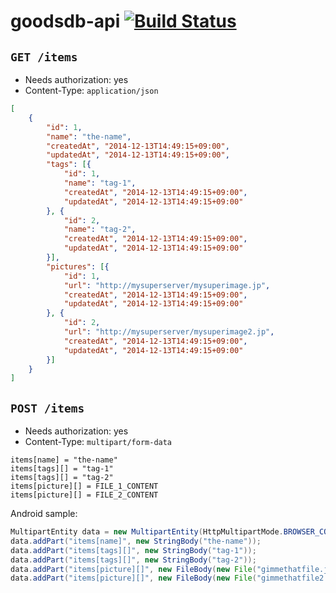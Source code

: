 # goodsdb-api [![Build Status](https://travis-ci.org/HackathonMonster/goodsdb-api.svg?branch=master)](https://travis-ci.org/HackathonMonster/goodsdb-api)

## `GET /items`

* Needs authorization: yes
* Content-Type: `application/json`

```json
[
    {
        "id": 1,
        "name": "the-name",
        "createdAt", "2014-12-13T14:49:15+09:00",
        "updatedAt", "2014-12-13T14:49:15+09:00",
        "tags": [{
            "id": 1,
            "name": "tag-1",
            "createdAt", "2014-12-13T14:49:15+09:00",
            "updatedAt", "2014-12-13T14:49:15+09:00"
        }, {
            "id": 2,
            "name": "tag-2",
            "createdAt", "2014-12-13T14:49:15+09:00",
            "updatedAt", "2014-12-13T14:49:15+09:00"
        }],
        "pictures": [{
            "id": 1,
            "url": "http://mysuperserver/mysuperimage.jp",
            "createdAt", "2014-12-13T14:49:15+09:00",
            "updatedAt", "2014-12-13T14:49:15+09:00"
        }, {
            "id": 2,
            "url": "http://mysuperserver/mysuperimage2.jp",
            "createdAt", "2014-12-13T14:49:15+09:00",
            "updatedAt", "2014-12-13T14:49:15+09:00"
        }]
    }
]
```

## `POST /items`

* Needs authorization: yes
* Content-Type: `multipart/form-data`

```
items[name] = "the-name"
items[tags][] = "tag-1"
items[tags][] = "tag-2"
items[picture][] = FILE_1_CONTENT
items[picture][] = FILE_2_CONTENT
```

Android sample:

```java
MultipartEntity data = new MultipartEntity(HttpMultipartMode.BROWSER_COMPATIBLE);
data.addPart("items[name]", new StringBody("the-name"));
data.addPart("items[tags][]", new StringBody("tag-1"));
data.addPart("items[tags][]", new StringBody("tag-2"));
data.addPart("items[picture][]", new FileBody(new File("gimmethatfile.jpg")));
data.addPart("items[picture][]", new FileBody(new File("gimmethatfile2.jpg")));
```
